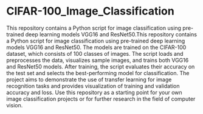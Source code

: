 # CIFAR-100_Image_Classification
This repository contains a Python script for image classification using pre-trained deep learning models VGG16 and ResNet50.This repository contains a Python script for image classification using pre-trained deep learning models VGG16 and ResNet50. The models are trained on the CIFAR-100 dataset, which consists of 100 classes of images. The script loads and preprocesses the data, visualizes sample images, and trains both VGG16 and ResNet50 models. After training, the script evaluates their accuracy on the test set and selects the best-performing model for classification. The project aims to demonstrate the use of transfer learning for image recognition tasks and provides visualization of training and validation accuracy and loss. Use this repository as a starting point for your own image classification projects or for further research in the field of computer vision.
